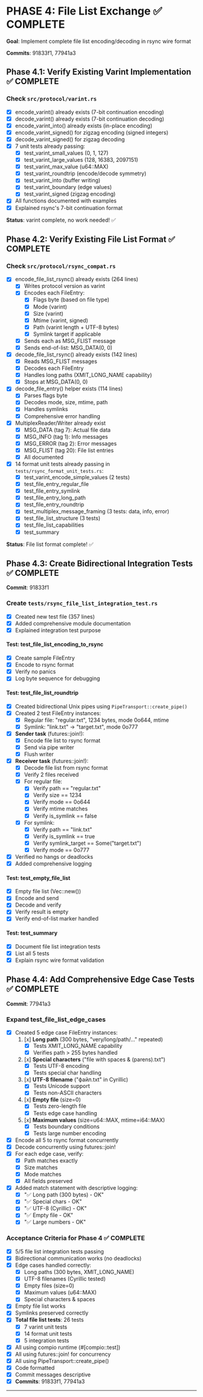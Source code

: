 # PHASE 4: File List Exchange ✅ COMPLETE

**Goal**: Implement complete file list encoding/decoding in rsync wire format

**Commits**: 91833f1, 77941a3

## Phase 4.1: Verify Existing Varint Implementation ✅ COMPLETE

### Check `src/protocol/varint.rs`

- [x] encode_varint() already exists (7-bit continuation encoding)
- [x] decode_varint() already exists (7-bit continuation decoding)
- [x] encode_varint_into() already exists (in-place encoding)
- [x] encode_varint_signed() for zigzag encoding (signed integers)
- [x] decode_varint_signed() for zigzag decoding
- [x] 7 unit tests already passing:
  - [x] test_varint_small_values (0, 1, 127)
  - [x] test_varint_large_values (128, 16383, 2097151)
  - [x] test_varint_max_value (u64::MAX)
  - [x] test_varint_roundtrip (encode/decode symmetry)
  - [x] test_varint_into (buffer writing)
  - [x] test_varint_boundary (edge values)
  - [x] test_varint_signed (zigzag encoding)
- [x] All functions documented with examples
- [x] Explained rsync's 7-bit continuation format

**Status**: varint complete, no work needed! ✅

## Phase 4.2: Verify Existing File List Format ✅ COMPLETE

### Check `src/protocol/rsync_compat.rs`

- [x] encode_file_list_rsync() already exists (264 lines)
  - [x] Writes protocol version as varint
  - [x] Encodes each FileEntry:
    - [x] Flags byte (based on file type)
    - [x] Mode (varint)
    - [x] Size (varint)
    - [x] Mtime (varint, signed)
    - [x] Path (varint length + UTF-8 bytes)
    - [x] Symlink target if applicable
  - [x] Sends each as MSG_FLIST message
  - [x] Sends end-of-list: MSG_DATA(0, 0)

- [x] decode_file_list_rsync() already exists (142 lines)
  - [x] Reads MSG_FLIST messages
  - [x] Decodes each FileEntry
  - [x] Handles long paths (XMIT_LONG_NAME capability)
  - [x] Stops at MSG_DATA(0, 0)

- [x] decode_file_entry() helper exists (114 lines)
  - [x] Parses flags byte
  - [x] Decodes mode, size, mtime, path
  - [x] Handles symlinks
  - [x] Comprehensive error handling

- [x] MultiplexReader/Writer already exist
  - [x] MSG_DATA (tag 7): Actual file data
  - [x] MSG_INFO (tag 1): Info messages
  - [x] MSG_ERROR (tag 2): Error messages
  - [x] MSG_FLIST (tag 20): File list entries
  - [x] All documented

- [x] 14 format unit tests already passing in `tests/rsync_format_unit_tests.rs`:
  - [x] test_varint_encode_simple_values (2 tests)
  - [x] test_file_entry_regular_file
  - [x] test_file_entry_symlink
  - [x] test_file_entry_long_path
  - [x] test_file_entry_roundtrip
  - [x] test_multiplex_message_framing (3 tests: data, info, error)
  - [x] test_file_list_structure (3 tests)
  - [x] test_file_list_capabilities
  - [x] test_summary

**Status**: File list format complete! ✅

## Phase 4.3: Create Bidirectional Integration Tests ✅ COMPLETE

**Commit**: 91833f1

### Create `tests/rsync_file_list_integration_test.rs`

- [x] Created new test file (357 lines)
- [x] Added comprehensive module documentation
- [x] Explained integration test purpose

#### Test: test_file_list_encoding_to_rsync

- [x] Create sample FileEntry
- [x] Encode to rsync format
- [x] Verify no panics
- [x] Log byte sequence for debugging

#### Test: test_file_list_roundtrip

- [x] Created bidirectional Unix pipes using `PipeTransport::create_pipe()`
- [x] Created 2 test FileEntry instances:
  - [x] Regular file: "regular.txt", 1234 bytes, mode 0o644, mtime
  - [x] Symlink: "link.txt" → "target.txt", mode 0o777
- [x] **Sender task** (futures::join!):
  - [x] Encode file list to rsync format
  - [x] Send via pipe writer
  - [x] Flush writer
- [x] **Receiver task** (futures::join!):
  - [x] Decode file list from rsync format
  - [x] Verify 2 files received
  - [x] For regular file:
    - [x] Verify path == "regular.txt"
    - [x] Verify size == 1234
    - [x] Verify mode == 0o644
    - [x] Verify mtime matches
    - [x] Verify is_symlink == false
  - [x] For symlink:
    - [x] Verify path == "link.txt"
    - [x] Verify is_symlink == true
    - [x] Verify symlink_target == Some("target.txt")
    - [x] Verify mode == 0o777
- [x] Verified no hangs or deadlocks
- [x] Added comprehensive logging

#### Test: test_empty_file_list

- [x] Empty file list (Vec::new())
- [x] Encode and send
- [x] Decode and verify
- [x] Verify result is empty
- [x] Verify end-of-list marker handled

#### Test: test_summary

- [x] Document file list integration tests
- [x] List all 5 tests
- [x] Explain rsync wire format validation

## Phase 4.4: Add Comprehensive Edge Case Tests ✅ COMPLETE

**Commit**: 77941a3

### Expand test_file_list_edge_cases

- [x] Created 5 edge case FileEntry instances:
  1. [x] **Long path** (300 bytes, "very/long/path/..." repeated)
     - [x] Tests XMIT_LONG_NAME capability
     - [x] Verifies path > 255 bytes handled
  2. [x] **Special characters** ("file with spaces & (parens).txt")
     - [x] Tests UTF-8 encoding
     - [x] Tests special char handling
  3. [x] **UTF-8 filename** ("файл.txt" in Cyrillic)
     - [x] Tests Unicode support
     - [x] Tests non-ASCII characters
  4. [x] **Empty file** (size=0)
     - [x] Tests zero-length file
     - [x] Tests edge case handling
  5. [x] **Maximum values** (size=u64::MAX, mtime=i64::MAX)
     - [x] Tests boundary conditions
     - [x] Tests large number encoding

- [x] Encode all 5 to rsync format concurrently
- [x] Decode concurrently using futures::join!
- [x] For each edge case, verify:
  - [x] Path matches exactly
  - [x] Size matches
  - [x] Mode matches
  - [x] All fields preserved
- [x] Added match statement with descriptive logging:
  - [x] "✅ Long path (300 bytes) - OK"
  - [x] "✅ Special chars - OK"
  - [x] "✅ UTF-8 (Cyrillic) - OK"
  - [x] "✅ Empty file - OK"
  - [x] "✅ Large numbers - OK"

### Acceptance Criteria for Phase 4 ✅ COMPLETE

- [x] 5/5 file list integration tests passing
- [x] Bidirectional communication works (no deadlocks)
- [x] Edge cases handled correctly:
  - [x] Long paths (300 bytes, XMIT_LONG_NAME)
  - [x] UTF-8 filenames (Cyrillic tested)
  - [x] Empty files (size=0)
  - [x] Maximum values (u64::MAX)
  - [x] Special characters & spaces
- [x] Empty file list works
- [x] Symlinks preserved correctly
- [x] **Total file list tests**: 26 tests
  - [x] 7 varint unit tests
  - [x] 14 format unit tests
  - [x] 5 integration tests
- [x] All using compio runtime (#[compio::test])
- [x] All using futures::join! for concurrency
- [x] All using PipeTransport::create_pipe()
- [x] Code formatted
- [x] Commit messages descriptive
- [x] **Commits**: 91833f1, 77941a3

---

